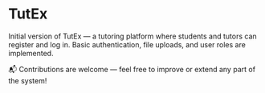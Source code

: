 # TutEx

Initial version of TutEx — a tutoring platform where students and tutors can register and log in. Basic authentication, file uploads, and user roles are implemented.

📬 Contributions are welcome — feel free to improve or extend any part of the system!
